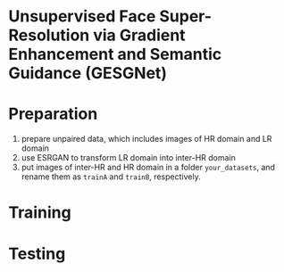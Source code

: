 # Unsupervised Face Super-Resolution via Gradient Enhancement and Semantic Guidance (GESGNet)
# Preparation

1. prepare unpaired data, which includes images of HR domain and LR domain
2. use ESRGAN to transform LR domain into inter-HR domain
3. put images of inter-HR and HR domain in a folder `your_datasets`, and rename them as `trainA` and `trainB`, respectively.
# Training
# Testing
